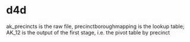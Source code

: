 # d4d

ak_precincts is the raw file, precinctboroughmapping is the lookup table; AK_12 is the output of the first stage, i.e. the pivot table by precinct
